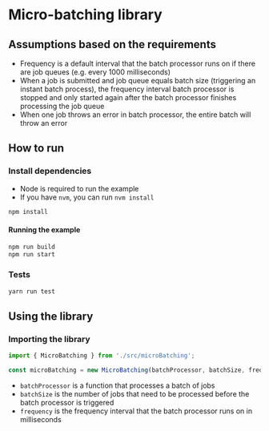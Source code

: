 # Micro-batching library

## Assumptions based on the requirements

- Frequency is a default interval that the batch processor runs on if there are job queues (e.g. every 1000 milliseconds)
- When a job is submitted and job queue equals batch size (triggering an instant batch process), the frequency interval 
batch processor is stopped and only started again after the batch processor finishes processing the job queue
- When one job throws an error in batch processor, the entire batch will throw an error 

## How to run

### Install dependencies

- Node is required to run the example
- If you have `nvm`, you can run `nvm install`

```bash
npm install
```

#### Running the example

```bash
npm run build
npm run start
```

### Tests

````bash
yarn run test
````


## Using the library

### Importing the library

```javascript
import { MicroBatching } from './src/microBatching';

const microBatching = new MicroBatching(batchProcessor, batchSize, frequency);
```

- `batchProcessor` is a function that processes a batch of jobs
- `batchSize` is the number of jobs that need to be processed before the batch processor is triggered
- `frequency` is the frequency interval that the batch processor runs on in milliseconds